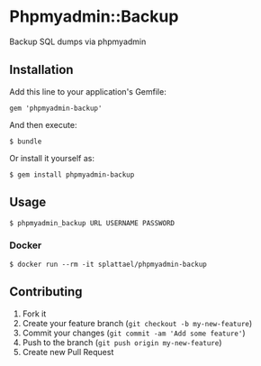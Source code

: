 # Phpmyadmin::Backup

Backup SQL dumps via phpmyadmin

## Installation

Add this line to your application's Gemfile:

    gem 'phpmyadmin-backup'

And then execute:

    $ bundle

Or install it yourself as:

    $ gem install phpmyadmin-backup

## Usage

    $ phpmyadmin_backup URL USERNAME PASSWORD

### Docker

    $ docker run --rm -it splattael/phpmyadmin-backup

## Contributing

1. Fork it
2. Create your feature branch (`git checkout -b my-new-feature`)
3. Commit your changes (`git commit -am 'Add some feature'`)
4. Push to the branch (`git push origin my-new-feature`)
5. Create new Pull Request
